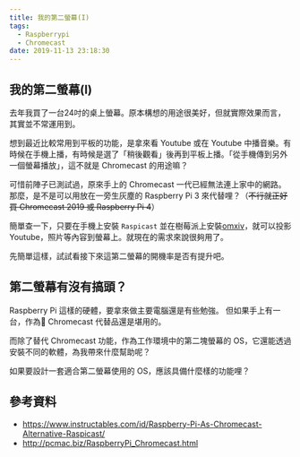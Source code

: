 ```yaml
---
title: 我的第二螢幕(I)
tags:
  - Raspberrypi
  - Chromecast
date: 2019-11-13 23:18:30
---
```


## 我的第二螢幕(I)

去年我買了一台24吋的桌上螢幕。原本構想的用途很美好，但就實際效果而言，其實並不常運用到。

想到最近比較常用到平板的功能，是拿來看 Youtube 或在 Youtube 中播音樂。有時候在手機上播，有時候是選了「稍後觀看」後再到平板上播。「從手機傳到另外一個螢幕播放」，這不就是 Chromecast 的用途嘛？

可惜前陣子已測試過，原來手上的 Chromecast 一代已經無法連上家中的網路。
那麼，是不是可以用放在一旁生灰塵的 Raspberry Pi 3 來代替哩？（~~不行就正好買 Chromecast 2019 或 Raspberry Pi 4~~）

簡單查一下，只要在手機上安裝 `Raspicast` 並在樹莓派上安裝[omxiv](https://github.com/HaarigerHarald/omxiv)，就可以投影 Youtube，照片等內容到螢幕上。就現在的需求來說很夠用了。

先簡單這樣，試試看接下來這第二螢幕的開機率是否有提升吧。

## 第二螢幕有沒有搞頭？

Raspberry Pi 這樣的硬體，要拿來做主要電腦還是有些勉強。
但如果手上有一台，作為 Chromecast 代替品還是堪用的。

而除了替代 Chromecast 功能，作為工作環境中的第二塊螢幕的 OS，它還能透過安裝不同的軟體，為我帶來什麼幫助呢？

如果要設計一套適合第二螢幕使用的 OS，應該具備什麼樣的功能哩？

## 參考資料

- https://www.instructables.com/id/Raspberry-Pi-As-Chromecast-Alternative-Raspicast/
- http://pcmac.biz/RaspberryPi_Chromecast.html

